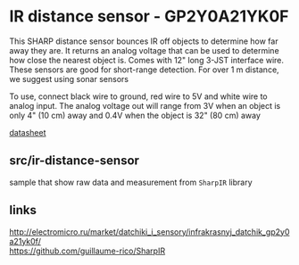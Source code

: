 # IR distance sensor - GP2Y0A21YK0F

This SHARP distance sensor bounces IR off objects to determine how far away they are. It returns an analog voltage that can be used to determine how close the nearest object is. Comes with 12" long 3-JST interface wire. These sensors are good for short-range detection. For over 1 m distance, we suggest using sonar sensors

To use, connect black wire to ground, red wire to 5V and white wire to analog input. The analog voltage out will range from 3V when an object is only 4" (10 cm) away and 0.4V when the object is 32" (80 cm) away

[datasheet](./datasheet/gp2y0a21yk_e.pdf)

## src/ir-distance-sensor

sample that show raw data and measurement from `SharpIR` library


## links

http://electromicro.ru/market/datchiki_i_sensory/infrakrasnyj_datchik_gp2y0a21yk0f/  
https://github.com/guillaume-rico/SharpIR  
